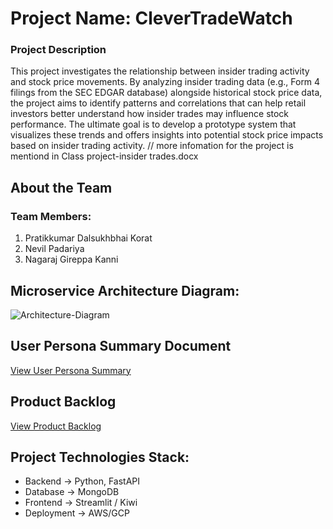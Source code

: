 # Project Name: CleverTradeWatch

### Project Description
This project investigates the relationship between insider trading activity and stock price movements. By analyzing insider trading data (e.g., Form 4 filings from the SEC EDGAR database) alongside historical stock price data, the project aims to identify patterns and correlations that can help retail investors better understand how insider trades may influence stock performance. The ultimate goal is to develop a prototype system that visualizes these trends and offers insights into potential stock price impacts based on insider trading activity.
// more infomation for the project is mentiond in Class project-insider trades.docx

## About the Team

### Team Members:

1. Pratikkumar Dalsukhbhai Korat
3. Nevil Padariya
4. Nagaraj Gireppa Kanni

## Microservice Architecture Diagram:
![Architecture-Diagram](https://github.com/user-attachments/assets/6d971bbd-a026-4ee1-a531-ff2f8788ec2f)


## User Persona Summary Document
[View User Persona Summary](https://docs.google.com/document/d/1M36ZfJ77DTIMX9P-NQI2_S8Kb-T7aSXh_dai-61QxJ4/edit)

## Product Backlog
[View Product Backlog ](https://docs.google.com/spreadsheets/d/1-6SNRWafSqVvoitA6lYNFqx0OGWtVJPsw2Rxw7qgCcU/edit?usp=sharing) 


## Project Technologies Stack:

* Backend -> Python, FastAPI
* Database -> MongoDB
* Frontend -> Streamlit / Kiwi
* Deployment -> AWS/GCP
